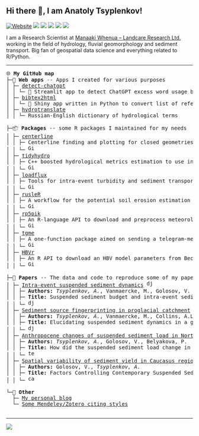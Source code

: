 ## Hi there 👋, I am Anatoly Tsyplenkov! <br>

[![Website](https://img.shields.io/website?label=anatolii.nz&url=https%3A%2F%2Fwww.anatolii.nz%2F)](https://www.anatolii.nz/) <a href = "https://scholar.google.com/citations?user=IcwW-WAAAAAJ&hl=en"><img src = "https://img.shields.io/badge/Google%20Scholar-4285F4?style=flat&logo=googlescholar&logoColor=white"></a> <a href = "https://twitter.com/atsyplen"><img src = "https://img.shields.io/badge/Twitter-1DA1F2?style=flat&logo=twitter&logoColor=white"></a> <a href = "https://www.linkedin.com/in/atsyplenkov"><img src = "https://img.shields.io/badge/LinkedIn-blue?style=flat&logo=Linkedin&logoColor=white"></a> <a href = "https://www.researchgate.net/profile/Anatolii-Tsyplenkov"><img src = "https://img.shields.io/badge/ResearchGate-00CCBB?style=flat&logo=researchgate&logoColor=white"></a> <a href = "https://www.kaggle.com/anatoliitsyplenkov"><img src = "https://img.shields.io/badge/Kaggle-20beff?style=flat&logo=Kaggle&logoColor=white"></a>

I am a Research Scientist at [Manaaki Whenua – Landcare Research Ltd.](https://www.landcareresearch.co.nz/) working in the field of hydrology, fluvial geomorphology and sediment transport. Big fan of geospatial data science and everything related to R/Python.

---

<pre>
🌐 <b>My GitHub map</b>  
├─📱 <b>Web apps</b> -- Apps I created for various purposes
│ ├─ <a href="https://github.com/atsyplenkov/detect-chatgpt">detect-chatgpt</a>
│ │ └─ 🐍 Streamlit app to detect ChatGPT excess word usage based on the Kobak et al. (2024) analysis
│ ├─ <a href="https://github.com/atsyplenkov/bibtex2html">bibtex2html</a>
│ │ └─ 🐍 Shiny app written in Python to convert list of references to BibTeX format
│ ├─ <a href="https://github.com/atsyplenkov/hydrotranslate">hydrotranslate</a>
│ │ └─ Russian-English dictionary of hydrological terms

├─📦 <b>Packages</b> -- some R packages I maintained for my needs
│ ├─ <a href="https://github.com/atsyplenkov/centerline" >centerline</a> 
│ │ ├─ Centerline finding and plotting for closed geometries  
│ │ └─ <img alt="GitHub R package version" src="https://img.shields.io/github/r-package/v/atsyplenkov/centerline" height="17px">
│ ├─ <a href="https://github.com/atsyplenkov/tidyhydro" >tidyhydro</a> 
│ │ ├─ C++ boosted hydrological metrics estimation to use in the <a href="https://www.www.tidymodels.org/">tidymodels</a> framework. 
│ │ └─ <img alt="GitHub R package version" src="https://img.shields.io/github/r-package/v/atsyplenkov/tidyhydro" height="17px">
│ ├─ <a href="https://github.com/atsyplenkov/loadflux" >loadflux</a> 
│ │ ├─ Tools for intra-event turbidity and sediment transport analysis 
│ │ └─ <img alt="GitHub R package version" src="https://img.shields.io/github/r-package/v/atsyplenkov/loadflux" height="17px">
│ ├─ <a href="https://github.com/atsyplenkov/rusleR" >rusleR</a> 
│ │ ├─ A workflow for the potential soil erosion estimation in R environment based on RUSLE equation
│ │ └─ <img alt="GitHub R package version" src="https://img.shields.io/github/r-package/v/atsyplenkov/rusleR" height="17px">
│ ├─ <a href="https://github.com/atsyplenkov/rp5pik" >rp5pik</a> 
│ │ ├─ An R-language API to download and preprocess meteorological data from <a href="https://www.pogodaiklimat.ru/">www.pogodaiklimat.ru</a> 
│ │ └─ <img alt="GitHub R package version" src="https://img.shields.io/github/r-package/v/atsyplenkov/rp5pik" height="17px">
│ ├─ <a href="https://github.com/atsyplenkov/tgme" >tgme</a> 
│ │ ├─ A one-function package aimed on sending a telegram-message to telegram bot from R
│ │ └─ <img alt="GitHub R package version" src="https://img.shields.io/github/r-package/v/atsyplenkov/tgme" height="17px">
│ ├─ <a href="https://github.com/atsyplenkov/HBVr" >HBVr</a> 
│ │ ├─ An R API to download an HBV model parameters from Beck et al. (<a href="http://www.gloh2o.org/hbv/">2020</a>)
│ │ └─ <img alt="GitHub R package version" src="https://img.shields.io/github/r-package/v/atsyplenkov/HBVr" height="17px">

├─📖 <b>Papers</b> -- The data and code to reproduce some of my papers:
│ ├─ <a href="https://github.com/atsyplenkov/intra-event-djankuat" >Intra-event suspended sediment dynamics</a> <a href="https://doi.org/10.1007/s11368-020-02633-z" ><img alt="djankuat-2020-doi" src="https://img.shields.io/badge/doi-10.1007%2Fs11368--020--02633--z-brightgreen" height="17px"></a>
│ │ ├─ <b>Authors:</b> <i>Tsyplenkov, A.</i>, Vanmaercke, M., Golosov, V. et al. 
│ │ ├─ <b>Title:</b> Suspended sediment budget and intra-event sediment dynamics of a …
│ │ └─ <a href="https://doi.org/10.1007/s11368-020-02633-z" ><img alt="djankuat-2020-doi" src="https://img.shields.io/badge/doi-10.1007%2Fs11368--020--02633--z-brightgreen" height="17px"></a>
│ ├─ <a href="https://github.com/atsyplenkov/djankuat-fingerptinting" >Sediment source fingerprinting in proglacial catchment</a>
│ │ ├─ <b>Authors:</b> <i>Tsyplenkov, A.</i>, Vanmaercke, M., Collins, A.L., Kharchenko, S., Golosov, V.
│ │ ├─ <b>Title:</b> Elucidating suspended sediment dynamics in a glacierized catchment …
│ │ └─ <a href="https://doi.org/10.1016/j.catena.2021.105285" ><img alt="djankuat-2021-doi" src="https://img.shields.io/badge/doi-10.1016%2Fj.catena.2021.105285-success.svg?style=github" height="17px"></a>
│ ├─ <a href="https://github.com/atsyplenkov/sediment-caucasus-anthropocene">Anthropocene changes of suspended sediment load in North Caucasus</a>
│ │ ├─ <b>Authors:</b> <i>Tsyplenkov, A.</i>, Golosov, V., Belyakova, P.
│ │ ├─ <b>Title:</b> How did the suspended sediment load change in the North Caucasus during the Anthropocene?
│ │ └─ <a href="https://doi.org/10.1002/hyp.14403"><img alt="terek-2021-doi" src="https://img.shields.io/badge/doi-10.1002%2Fhyp.14403-brightgreen" height="17px"></a>
│ ├─ <a href="https://github.com/atsyplenkov/caucasus-sediment-yield2021">Spatial variability of sediment yield in Caucasus region</a>
│ │ ├─ <b>Authors:</b> Golosov, V., <i>Tsyplenkov, A.</i>
│ │ ├─ <b>Title:</b> Factors Controlling Contemporary Suspended Sediment Yield in the Caucasus Region
│ │ └─ <a href="https://doi.org/10.3390/w13223173" ><img alt="caucasus-2021-doi" src="https://img.shields.io/badge/doi-10.3390%2Fw13223173-brightgreen" height="17px"></a> 

└─🍻 <b>Other</b>
  ├─ <a href="https://anatolii.nz/" >My personal blog</a>
  └─ <a href="https://github.com/atsyplenkov/mendeley-citing-styles" >Some Mendeley/Zotero citing styles</a>
   
</pre>

---
<!-- <img src = "https://komarev.com/ghpvc/?username=atsyplenkov&label=Profile_Views&color=lightgrey&style=flat" alt="atsyplenkov"> <img src = "https://img.shields.io/github/stars/atsyplenkov?affiliations=OWNER&color=ffd343&label=stars&logo=riseup&logoColor=%09%20%23ffd343"> <img src = "https://img.shields.io/github/stars/atsyplenkov?affiliations=OWNER&color=ffd343&label=stars&logo=undertale&logoColor=%09%20%23ffd343"> <img src = "https://img.shields.io/github/followers/atsyplenkov?label=followers&logo=github"> <a href = "https://www.codewars.com/users/atsyplenkov/"> <img src = "https://www.codewars.com/users/atsyplenkov/badges/small"> -->

<picture>
  <source
    srcset="https://github-readme-stats.vercel.app/api?username=atsyplenkov&show_icons=true&theme=dark"
    media="(prefers-color-scheme: dark)"
  />
  <source
    srcset="https://github-readme-stats.vercel.app/api?username=atsyplenkov&show_icons=true"
    media="(prefers-color-scheme: light), (prefers-color-scheme: no-preference)"
  />
  <img src="https://github-readme-stats.vercel.app/api?username=atsyplenkov&show_icons=true" />
</picture>
